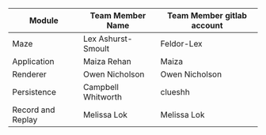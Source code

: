 | Module                     | Team Member Name           | Team Member gitlab account |
|----------------------------|----------------------------|----------------------------|
| Maze                       |  Lex Ashurst-Smoult        |   Feldor-Lex                   |
| Application                |  Maiza Rehan                          | Maiza                        |
| Renderer                   | Owen Nicholson             |                     Owen Nicholson                    |
| Persistence                | Campbell Whitworth         | clueshh                      |
| Record and Replay          | Melissa Lok                        | Melissa Lok                           |